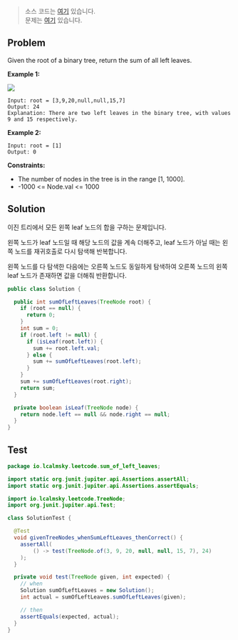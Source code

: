 > 소스 코드는 [여기](https://github.com/lcalmsky/leetcode/blob/master/src/main/java/io/lcalmsky/leetcode/sum_of_left_leaves/Solution.java) 있습니다.  
> 문제는 [여기](https://leetcode.com/problems/sum-of-left-leaves/) 있습니다.

## Problem

Given the root of a binary tree, return the sum of all left leaves.

**Example 1:**

![](https://assets.leetcode.com/uploads/2021/04/08/leftsum-tree.jpg)

```text
Input: root = [3,9,20,null,null,15,7]
Output: 24
Explanation: There are two left leaves in the binary tree, with values 9 and 15 respectively.
```

**Example 2:**

```text
Input: root = [1]
Output: 0
```

**Constraints:**

* The number of nodes in the tree is in the range [1, 1000].
* -1000 <= Node.val <= 1000

## Solution

이진 트리에서 모든 왼쪽 leaf 노드의 합을 구하는 문제입니다.

왼쪽 노드가 leaf 노드일 때 해당 노드의 값을 계속 더해주고, leaf 노드가 아닐 때는 왼쪽 노드를 재귀호출로 다시 탐색해 반복합니다.

왼쪽 노드를 다 탐색한 다음에는 오른쪽 노드도 동일하게 탐색하여 오른쪽 노드의 왼쪽 leaf 노드가 존재하면 값을 더해줘 반환합니다.

```java
public class Solution {

  public int sumOfLeftLeaves(TreeNode root) {
    if (root == null) {
      return 0;
    }
    int sum = 0;
    if (root.left != null) {
      if (isLeaf(root.left)) {
        sum += root.left.val;
      } else {
        sum += sumOfLeftLeaves(root.left);
      }
    }
    sum += sumOfLeftLeaves(root.right);
    return sum;
  }

  private boolean isLeaf(TreeNode node) {
    return node.left == null && node.right == null;
  }
}
```

## Test

```java
package io.lcalmsky.leetcode.sum_of_left_leaves;

import static org.junit.jupiter.api.Assertions.assertAll;
import static org.junit.jupiter.api.Assertions.assertEquals;

import io.lcalmsky.leetcode.TreeNode;
import org.junit.jupiter.api.Test;

class SolutionTest {

  @Test
  void givenTreeNodes_whenSumLeftLeaves_thenCorrect() {
    assertAll(
        () -> test(TreeNode.of(3, 9, 20, null, null, 15, 7), 24)
    );
  }

  private void test(TreeNode given, int expected) {
    // when
    Solution sumOfLeftLeaves = new Solution();
    int actual = sumOfLeftLeaves.sumOfLeftLeaves(given);

    // then
    assertEquals(expected, actual);
  }
}
```